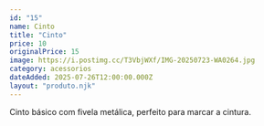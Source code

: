 ```yaml
---
id: "15"
name: Cinto
title: "Cinto"
price: 10
originalPrice: 15
image: https://i.postimg.cc/T3VbjWXf/IMG-20250723-WA0264.jpg
category: acessorios
dateAdded: 2025-07-26T12:00:00.000Z
layout: "produto.njk"
---
```


Cinto básico com fivela metálica, perfeito para marcar a cintura.